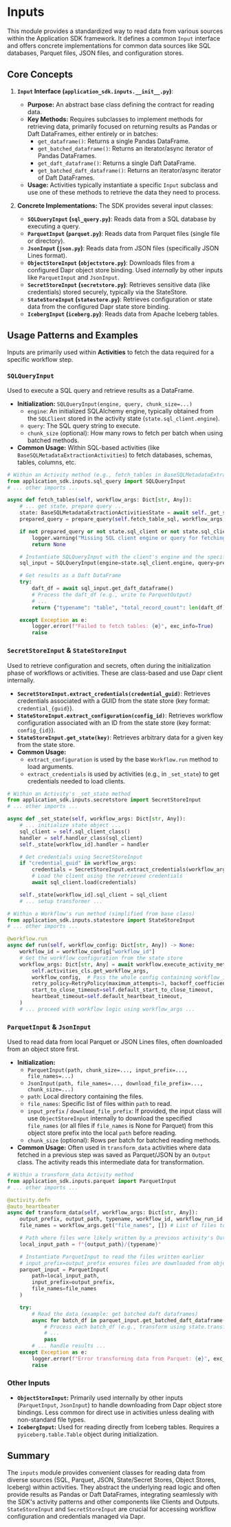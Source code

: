 # Inputs

This module provides a standardized way to read data from various sources within the Application SDK framework. It defines a common `Input` interface and offers concrete implementations for common data sources like SQL databases, Parquet files, JSON files, and configuration stores.

## Core Concepts

1.  **`Input` Interface (`application_sdk.inputs.__init__.py`)**:
    *   **Purpose:** An abstract base class defining the contract for reading data.
    *   **Key Methods:** Requires subclasses to implement methods for retrieving data, primarily focused on returning results as Pandas or Daft DataFrames, either entirely or in batches:
        *   `get_dataframe()`: Returns a single Pandas DataFrame.
        *   `get_batched_dataframe()`: Returns an iterator/async iterator of Pandas DataFrames.
        *   `get_daft_dataframe()`: Returns a single Daft DataFrame.
        *   `get_batched_daft_dataframe()`: Returns an iterator/async iterator of Daft DataFrames.
    *   **Usage:** Activities typically instantiate a specific `Input` subclass and use one of these methods to retrieve the data they need to process.

2.  **Concrete Implementations:** The SDK provides several input classes:

    *   **`SQLQueryInput` (`sql_query.py`)**: Reads data from a SQL database by executing a query.
    *   **`ParquetInput` (`parquet.py`)**: Reads data from Parquet files (single file or directory).
    *   **`JsonInput` (`json.py`)**: Reads data from JSON files (specifically JSON Lines format).
    *   **`ObjectStoreInput` (`objectstore.py`)**: Downloads files from a configured Dapr object store binding. Used *internally* by other inputs like `ParquetInput` and `JsonInput`.
    *   **`SecretStoreInput` (`secretstore.py`)**: Retrieves sensitive data (like credentials) stored securely, typically via the StateStore.
    *   **`StateStoreInput` (`statestore.py`)**: Retrieves configuration or state data from the configured Dapr state store binding.
    *   **`IcebergInput` (`iceberg.py`)**: Reads data from Apache Iceberg tables.

## Usage Patterns and Examples

Inputs are primarily used within **Activities** to fetch the data required for a specific workflow step.

### `SQLQueryInput`

Used to execute a SQL query and retrieve results as a DataFrame.

*   **Initialization:** `SQLQueryInput(engine, query, chunk_size=...)`
    *   `engine`: An initialized SQLAlchemy engine, typically obtained from the `SQLClient` stored in the activity state (`state.sql_client.engine`).
    *   `query`: The SQL query string to execute.
    *   `chunk_size` (optional): How many rows to fetch per batch when using batched methods.
*   **Common Usage:** Within SQL-based activities (like `BaseSQLMetadataExtractionActivities`) to fetch databases, schemas, tables, columns, etc.

```python
# Within an Activity method (e.g., fetch_tables in BaseSQLMetadataExtractionActivities)
from application_sdk.inputs.sql_query import SQLQueryInput
# ... other imports ...

async def fetch_tables(self, workflow_args: Dict[str, Any]):
    # ... get state, prepare query ...
    state: BaseSQLMetadataExtractionActivitiesState = await self._get_state(workflow_args)
    prepared_query = prepare_query(self.fetch_table_sql, workflow_args, ...) # Prepare query string

    if not prepared_query or not state.sql_client or not state.sql_client.engine:
        logger.warning("Missing SQL client engine or query for fetching tables.")
        return None

    # Instantiate SQLQueryInput with the client's engine and the specific query
    sql_input = SQLQueryInput(engine=state.sql_client.engine, query=prepared_query)

    # Get results as a Daft DataFrame
    try:
        daft_df = await sql_input.get_daft_dataframe()
        # Process the daft_df (e.g., write to ParquetOutput)
        # ...
        return {"typename": "table", "total_record_count": len(daft_df), ...}

    except Exception as e:
        logger.error(f"Failed to fetch tables: {e}", exc_info=True)
        raise
```

### `SecretStoreInput` & `StateStoreInput`

Used to retrieve configuration and secrets, often during the initialization phase of workflows or activities. These are class-based and use Dapr client internally.

*   **`SecretStoreInput.extract_credentials(credential_guid)`**: Retrieves credentials associated with a GUID from the state store (key format: `credential_{guid}`).
*   **`StateStoreInput.extract_configuration(config_id)`**: Retrieves workflow configuration associated with an ID from the state store (key format: `config_{id}`).
*   **`StateStoreInput.get_state(key)`**: Retrieves arbitrary data for a given key from the state store.
*   **Common Usage:**
    *   `extract_configuration` is used by the base `Workflow.run` method to load arguments.
    *   `extract_credentials` is used by activities (e.g., in `_set_state`) to get credentials needed to load clients.

```python
# Within an Activity's _set_state method
from application_sdk.inputs.secretstore import SecretStoreInput
# ... other imports ...

async def _set_state(self, workflow_args: Dict[str, Any]):
    # ... initialize state object ...
    sql_client = self.sql_client_class()
    handler = self.handler_class(sql_client)
    self._state[workflow_id].handler = handler

    # Get credentials using SecretStoreInput
    if "credential_guid" in workflow_args:
        credentials = SecretStoreInput.extract_credentials(workflow_args["credential_guid"])
        # Load the client using the retrieved credentials
        await sql_client.load(credentials)

    self._state[workflow_id].sql_client = sql_client
    # ... setup transformer ...
```

```python
# Within a Workflow's run method (simplified from base class)
from application_sdk.inputs.statestore import StateStoreInput
# ... other imports ...

@workflow.run
async def run(self, workflow_config: Dict[str, Any]) -> None:
    workflow_id = workflow_config["workflow_id"]
    # Get the workflow configuration from the state store
    workflow_args: Dict[str, Any] = await workflow.execute_activity_method(
        self.activities_cls.get_workflow_args,
        workflow_config,  # Pass the whole config containing workflow_id
        retry_policy=RetryPolicy(maximum_attempts=3, backoff_coefficient=2),
        start_to_close_timeout=self.default_start_to_close_timeout,
        heartbeat_timeout=self.default_heartbeat_timeout,
    )
    # ... proceed with workflow logic using workflow_args ...
```

### `ParquetInput` & `JsonInput`

Used to read data from local Parquet or JSON Lines files, often downloaded from an object store first.

*   **Initialization:**
    *   `ParquetInput(path, chunk_size=..., input_prefix=..., file_names=...)`
    *   `JsonInput(path, file_names=..., download_file_prefix=..., chunk_size=...)`
    *   `path`: Local directory containing the files.
    *   `file_names`: Specific list of files within `path` to read.
    *   `input_prefix` / `download_file_prefix`: If provided, the input class will use `ObjectStoreInput` internally to download the specified `file_names` (or all files if `file_names` is None for Parquet) from this object store prefix into the local `path` before reading.
    *   `chunk_size` (optional): Rows per batch for batched reading methods.
*   **Common Usage:** Often used in `transform_data` activities where data fetched in a previous step was saved as Parquet/JSON by an `Output` class. The activity reads this intermediate data for transformation.

```python
# Within a transform_data Activity method
from application_sdk.inputs.parquet import ParquetInput
# ... other imports ...

@activity.defn
@auto_heartbeater
async def transform_data(self, workflow_args: Dict[str, Any]):
    output_prefix, output_path, typename, workflow_id, workflow_run_id = self._validate_output_args(workflow_args)
    file_names = workflow_args.get("file_names", []) # List of files to process

    # Path where files were likely written by a previous activity's Output
    local_input_path = f"{output_path}/{typename}"

    # Instantiate ParquetInput to read the files written earlier
    # input_prefix=output_prefix ensures files are downloaded from object store if not local
    parquet_input = ParquetInput(
        path=local_input_path,
        input_prefix=output_prefix,
        file_names=file_names
    )

    try:
        # Read the data (example: get batched daft dataframes)
        async for batch_df in parquet_input.get_batched_daft_dataframe():
            # Process each batch_df (e.g., transform using state.transformer)
            # ...
            pass
        # ... handle results ...
    except Exception as e:
        logger.error(f"Error transforming data from Parquet: {e}", exc_info=True)
        raise
```

### Other Inputs

*   **`ObjectStoreInput`:** Primarily used internally by other inputs (`ParquetInput`, `JsonInput`) to handle downloading from Dapr object store bindings. Less common for direct use in activities unless dealing with non-standard file types.
*   **`IcebergInput`:** Used for reading directly from Iceberg tables. Requires a `pyiceberg.table.Table` object during initialization.

## Summary

The `inputs` module provides convenient classes for reading data from diverse sources (SQL, Parquet, JSON, State/Secret Stores, Object Stores, Iceberg) within activities. They abstract the underlying read logic and often provide results as Pandas or Daft DataFrames, integrating seamlessly with the SDK's activity patterns and other components like Clients and Outputs. `StateStoreInput` and `SecretStoreInput` are crucial for accessing workflow configuration and credentials managed via Dapr.